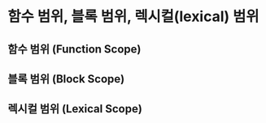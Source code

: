 # 함수 범위, 블록 범위, 렉시컬(lexical) 범위

## 함수 범위 (Function Scope)

## 블록 범위 (Block Scope)

## 렉시컬 범위 (Lexical Scope)
